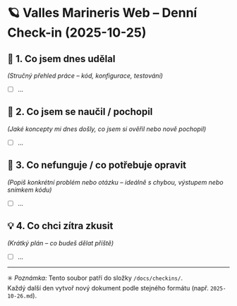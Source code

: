 # 🪐 Valles Marineris Web – Denní Check-in (2025-10-25)

## 🧱 1. Co jsem dnes udělal
_(Stručný přehled práce – kód, konfigurace, testování)_

- [ ] ...

## 🧩 2. Co jsem se naučil / pochopil
_(Jaké koncepty mi dnes došly, co jsem si ověřil nebo nově pochopil)_

- [ ] ...

## 🐛 3. Co nefunguje / co potřebuje opravit
_(Popiš konkrétní problém nebo otázku – ideálně s chybou, výstupem nebo snímkem kódu)_

- [ ] ...

## 💡 4. Co chci zítra zkusit
_(Krátký plán – co budeš dělat příště)_

- [ ] ...

---

✳️ *Poznámka:* Tento soubor patří do složky `/docs/checkins/`.  
Každý další den vytvoř nový dokument podle stejného formátu (např. `2025-10-26.md`).
